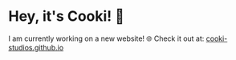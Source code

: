 
# Hey, it's Cooki! 👋 
 I am currently working on a new website! 🌐 Check it out at: [cooki-studios.github.io](https://cooki-studios.github.io)
